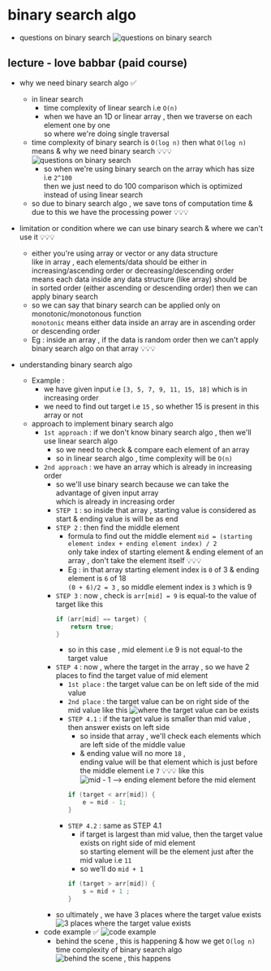 # binary search algo

- questions on binary search
    ![questions on binary search](../../notes-pics/16-1-lecture/love-babbar/lecture-16-1-0.png)

## lecture - love babbar (paid course)

- why we need binary search algo ✅
    - in linear search
        - time complexity of linear search i.e `O(n)`
        - when we have an 1D or linear array , then we traverse on each element one by one <br> 
            so where we're doing single traversal
    - time complexity of binary search is `O(log n)` then what `O(log n)` means & why we need binary search 💡💡💡
        ![questions on binary search](../../notes-pics/16-1-lecture/love-babbar/lecture-16-1-1.png)
        - so when we're using binary search on the array which has size i.e `2^100` <br>
            then we just need to do 100 comparison which is optimized instead of using linear search
    - so due to binary search algo , we save tons of computation time & due to this we have the processing power 💡💡💡
- limitation or condition where we can use binary search & where we can't use it 💡💡💡
    - either you're using array or vector or any data structure <br>
        like in array , each elements/data should be either in increasing/ascending order or decreasing/descending order <br>
        means each data inside any data structure (like array) should be <br>
        in sorted order (either ascending or descending order) then we can apply binary search
    - so we can say that binary search can be applied only on monotonic/monotonous function <br>
        `monotonic` means either data inside an array are in ascending order or descending order
    - Eg : inside an array , if the data is random order then we can't apply binary search algo on that array 💡💡💡

- understanding binary search algo
    - Example : 
        - we have given input i.e `[3, 5, 7, 9, 11, 15, 18]` which is in increasing order
        - we need to find out target i.e `15` , so whether 15 is present in this array or not
    - approach to implement binary search algo
        - `1st approach` : if we don't know binary search algo , then we'll use linear search algo
            - so we need to check & compare each element of an array
            - so in linear search algo , time complexity will be `O(n)`
        - `2nd approach` : we have an array which is already in increasing order
            - so we'll use binary search because we can take the advantage of given input array <br>
                which is already in increasing order
            - `STEP 1` : so inside that array , starting value is considered as start & ending value is will be as end
            - `STEP 2` : then find the middle element 
                - formula to find out the middle element
                    `mid = (starting element index + ending element index) / 2` <br>
                    only take index of starting element & ending element of an array , don't take the element itself 💡💡💡
                - Eg : in that array starting element index is `0` of 3 & ending element is `6` of 18 <br>
                    `(0 + 6)/2 = 3` , so middle element index is `3` which is 9
            - `STEP 3` : now , check is `arr[mid] = 9` is equal-to the value of target like this
                ```cpp
                if (arr[mid] == target) {
                    return true;
                }
                ```
                - so in this case , mid element i.e 9 is not equal-to the target value
            - `STEP 4` : now , where the target in the array , so we have 2 places to find the target value of mid element
                - `1st place` : the target value can be on left side of the mid value
                - `2nd place`  : the target value can be on right side of the mid value like this
                    ![where the target value can be exists](../../notes-pics/16-1-lecture/love-babbar/lecture-16-1-2.png)
                - `STEP 4.1` : if the target value is smaller than mid value , then answer exists on left side 
                    - so inside that array , we'll check each elements which are left side of the middle value 
                    - & ending value will no more `18` , <br>
                        ending value will be that element which is just before the middle element i.e `7` 💡💡💡 like this
                            ![mid - 1 --> ending element before the mid element](../../notes-pics/16-1-lecture/love-babbar/lecture-16-1-3.png)
                    ```cpp
                    if (target < arr[mid]) {
                        e = mid - 1;
                    }
                    ```
                - `STEP 4.2` : same as STEP 4.1 
                    - if target is largest than mid value, then the target value exists on right side of mid element <br>
                        so starting element will be the element just after the mid value i.e `11`
                    - so we'll do `mid + 1`
                    ```cpp
                    if (target > arr[mid]) {
                        s = mid + 1 ; 
                    }
                    ``` 
            - so ultimately , we have 3 places where the target value exists
                ![3 places where the target value exists](../../notes-pics/16-1-lecture/love-babbar/lecture-16-1-4.png)
        - code example ✅
            ![code example](../../notes-pics/16-1-lecture/love-babbar/lecture-16-1-5.png)
            - behind the scene , this is happening & how we get `O(log n)` time complexity of binary search algo 
                ![behind the scene , this happens](../../notes-pics/16-1-lecture/love-babbar/lecture-16-1-6.png)
